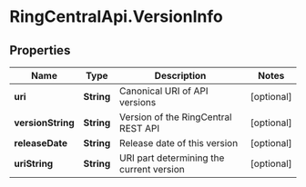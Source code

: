 # RingCentralApi.VersionInfo

## Properties
Name | Type | Description | Notes
------------ | ------------- | ------------- | -------------
**uri** | **String** | Canonical URI of API versions | [optional] 
**versionString** | **String** | Version of the RingCentral REST API | [optional] 
**releaseDate** | **String** | Release date of this version | [optional] 
**uriString** | **String** | URI part determining the current version | [optional] 


